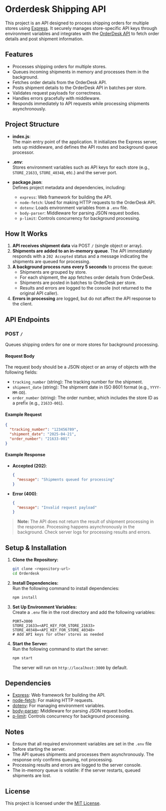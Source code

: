 # Orderdesk Shipping API

This project is an API designed to process shipping orders for multiple stores using [Express](https://expressjs.com). It securely manages store-specific API keys through environment variables and integrates with the [OrderDesk API](https://orderdesk.com/) to fetch order details and post shipment information.

## Features

- Processes shipping orders for multiple stores.
- Queues incoming shipments in memory and processes them in the background.
- Fetches order details from the OrderDesk API.
- Posts shipment details to the OrderDesk API in batches per store.
- Validates request payloads for correctness.
- Handles errors gracefully with middleware.
- Responds immediately to API requests while processing shipments asynchronously.

## Project Structure

- **index.js**:  
  The main entry point of the application. It initializes the Express server, sets up middleware, and defines the API routes and background queue processor.

- **.env**:  
  Stores environment variables such as API keys for each store (e.g., `STORE_21633`, `STORE_40348`, etc.) and the server port.

- **package.json**:  
  Defines project metadata and dependencies, including:
  - `express`: Web framework for building the API.
  - `node-fetch`: Used for making HTTP requests to the OrderDesk API.
  - `dotenv`: Loads environment variables from a `.env` file.
  - `body-parser`: Middleware for parsing JSON request bodies.
  - `p-limit`: Controls concurrency for background processing.

## How It Works

1. **API receives shipment data** via POST `/` (single object or array).
2. **Shipments are added to an in-memory queue**. The API immediately responds with a `202 Accepted` status and a message indicating the shipments are queued for processing.
3. **A background process runs every 5 seconds** to process the queue:
   - Shipments are grouped by store.
   - For each shipment, the app fetches order details from OrderDesk.
   - Shipments are posted in batches to OrderDesk per store.
   - Results and errors are logged to the console (not returned to the original API caller).
4. **Errors in processing** are logged, but do not affect the API response to the client.

## API Endpoints

### POST `/`
Queues shipping orders for one or more stores for background processing.

#### Request Body
The request body should be a JSON object or an array of objects with the following fields:
- `tracking_number` (string): The tracking number for the shipment.
- `shipment_date` (string): The shipment date in ISO 8601 format (e.g., `YYYY-MM-DD`).
- `order_number` (string): The order number, which includes the store ID as a prefix (e.g., `21633-001`).

#### Example Request
```json
{
  "tracking_number": "123456789",
  "shipment_date": "2025-04-21",
  "order_number": "21633-001"
}
```

#### Example Response
- **Accepted (202)**:
  ```json
  {
    "message": "Shipments queued for processing"
  }
  ```
- **Error (400)**:
  ```json
  {
    "message": "Invalid request payload"
  }
  ```

> **Note:** The API does not return the result of shipment processing in the response. Processing happens asynchronously in the background. Check server logs for processing results and errors.

## Setup & Installation

1. **Clone the Repository:**  
   ```sh
   git clone <repository-url>
   cd Orderdesk
   ```

2. **Install Dependencies:**  
   Run the following command to install dependencies:
   ```sh
   npm install
   ```

3. **Set Up Environment Variables:**  
   Create a `.env` file in the root directory and add the following variables:
   ```env
   PORT=3000
   STORE_21633=<API_KEY_FOR_STORE_21633>
   STORE_40348=<API_KEY_FOR_STORE_40348>
   # Add API keys for other stores as needed
   ```

4. **Start the Server:**  
   Run the following command to start the server:
   ```sh
   npm start
   ```
   The server will run on `http://localhost:3000` by default.

## Dependencies

- [Express](https://expressjs.com): Web framework for building the API.
- [node-fetch](https://www.npmjs.com/package/node-fetch): For making HTTP requests.
- [dotenv](https://www.npmjs.com/package/dotenv): For managing environment variables.
- [body-parser](https://www.npmjs.com/package/body-parser): Middleware for parsing JSON request bodies.
- [p-limit](https://www.npmjs.com/package/p-limit): Controls concurrency for background processing.

## Notes

- Ensure that all required environment variables are set in the `.env` file before starting the server.
- The API queues shipments and processes them asynchronously. The response only confirms queuing, not processing.
- Processing results and errors are logged to the server console.
- The in-memory queue is volatile: if the server restarts, queued shipments are lost.

## License

This project is licensed under the [MIT License](LICENSE).